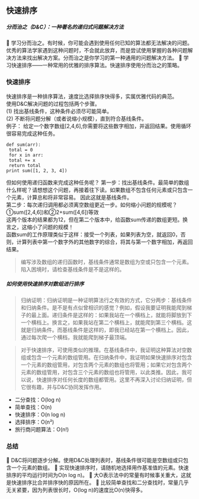 ## 快速排序

##### 分而治之（D&C）：一种著名的递归式问题解决方法
 学习分而治之。有时候，你可能会遇到使用任何已知的算法都无法解决的问题。优秀的算法学家遇到这种问题时，不会就此放弃，而是尝试使用掌握的各种问题解决方法来找出解决方案。分而治之是你学习的第一种通用的问题解决方法。
 学习快速排序——一种常用的优雅的排序算法。快速排序使用分而治之的策略。


### 快速排序
快速排序是一种排序算法，速度比选择排序快得多，实属优雅代码的典范。     
使用D&C解决问题的过程包括两个步骤。     
(1) 找出基线条件，这种条件必须尽可能简单。     
(2) 不断将问题分解（或者说缩小规模），直到符合基线条件。     
例子： 给定一个数字数组[2,4,6],你需要将这些数字相加，并返回结果。使用循环很容易完成这种任务。    
```
def sum(arr): 
 total = 0 
 for x in arr: 
 total += x 
 return total 
print sum([1, 2, 3, 4]) 
```
但如何使用递归函数来完成这种任务呢？ 
第一步：找出基线条件。最简单的数组什么样呢？请想想这个问题，再接着往下读。如果数组不包含任何元素或只包含一个元素，计算总和将非常容易。 因此这就是基线条件。    
第二步：每次递归调用都必须离空数组更近一步。如何缩小问题的规模呢？    
①sum([2,4,6])和②2+sum([4,6])等效    
这两个版本的结果都为12，但在第二个版本中，给函数sum传递的数组更短。换言之，这缩小了问题的规模！     
函数sum的工作原理类似于这样：接受一个列表，如果列表为空，就返回0，否则，计算列表中第一个数字外的其他数字的综合，将其与第一个数字相加，再返回结果。

> 编写涉及数组的递归函数时，基线条件通常是数组为空或只包含一个元素。陷入困境时，请检查基线条件是不是这样的。    

##### 如何使用快速排序对数组进行排序
> 归纳证明：归纳证明是一种证明算法行之有效的方式，它分两步：基线条件和归纳条件。是不是有点似曾相识的感觉？例如，假设我要证明我能爬到梯子的最上面。递归条件是这样的：如果我站在一个横档上，就能将脚放到下一个横档上。换言之，如果我站在第二个横档上，就能爬到第三个横档。这就是归纳条件。而基线条件是这样的，即我已经站在第一个横档上。因此，通过每次爬一个横档，我就能爬到梯子最顶端。
 
> 对于快速排序，可使用类似的推理。在基线条件中，我证明这种算法对空数组或包含一个元素的数组管用。在归纳条件中，我证明如果快速排序对包含一个元素的数组管用，对包含两个元素的数组也将管用；如果它对包含两个元素的数组管用，对包含三个元素的数组也将管用，以此类推。因此，我可以说，快速排序对任何长度的数组都管用。这里不再深入讨论归纳证明，但它很有趣，并与D&C协同发挥作用。

+ 二分查找：O(log n)
+ 简单查找：O(n)
+ 快速排序：O(n log n)
+ 选择排序：O(n²)
+ 旅行商问题算法：O(n!)

### 总结
 D&C将问题逐步分解。使用D&C处理列表时，基线条件很可能是空数组或只包含一个元素的数组。
 实现快速排序时，请随机地选择用作基准值的元素。快速排序的平均运行时间为O(n log n)。 
 大O表示法中的常量有时候事关重大，这就是快速排序比合并排序快的原因所在。
 比较简单查找和二分查找时，常量几乎无关紧要，因为列表很长时，O(log n)的速度比O(n)快得多。